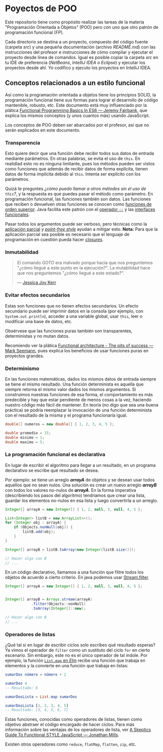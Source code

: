 # Poyectos de POO

Este repositorio tiene como propósito realizar las tareas de la materia "Programación Orientada a Objetos" (POO) pero con uno que otro patrón de programación funcional (FP).

Cada directorio se destina a un proyecto, compuesto del código fuente (carpeta _src_) y una pequeña documentación (archivo _README.md_) con las instrucciones del profesor e instrucciones de cómo compilar y ejecutar el proyecto desde línea de comandos. Igual es posible copiar la carpeta _src_ en tu IDE de preferencia (_NetBeans_, _IntelliJ IDEA_ o _Eclipse_) y ejecutar los proyectos desde ahí. Yo codifico y ejecuto los proyectos en IntelliJ IDEA.

## Conceptos relacionados a un estilo funcional

Así como la programación orientada a objetos tiene los principios SOLID, la programación funcional tiene sus formas para lograr el desarrollo de código mantenible, robusto, etc. Este documento está muy influenciado por la plática [Functional Programming Basics In ES6 — Jeremy Fairbank](https://youtu.be/FYXpOjwYzcs), que explica los mismos conceptos (y unos cuantos más) usando JavaScript.

Los conceptos de POO deben ser abarcados por el profesor, así que no serán explicados en este documento.

### Transparencia

Esto quiere decir que una función debe recibir todos sus datos de entrada mediante parámetros. En otras palabras, se evita el uso de `this`. En realidlad esto no es ninguna limitante, pues los métodos pueden ser vistos como funciones que además de recibir datos de forma explícita, tienen datos de forma implícita debido al `this`. Intenta ser explícito con los parámetros.

Quizá te preguntes _¿cómo puedo llamar a otros métodos sin el uso de `this`?_, y la respuesta es que puedes pasar el método como parámetro. En programación funcional, las funciones también son datos. Las funciones que reciben o devuelven otras funciones se conocen como [funciones de orden superior](https://eloquentjavascript.net/05_higher_order.html). Java facilita este patrón con el [operador `::`](https://www.geeksforgeeks.org/double-colon-operator-in-java/) y las [interfaces funcionales](https://www.educative.io/edpresso/a-list-of-all-the-functional-interfaces-in-java).

Pasar todos los argumentos puede ser verboso, pero técnicas como la [aplicación parcial](https://github.com/getify/Functional-Light-JS/blob/master/manuscript/ch3.md/#some-now-some-later) y [_point-free style_](https://github.com/getify/Functional-Light-JS/blob/master/manuscript/ch3.md/#no-points) ayudan a mitigar esto. **Nota:** Para que la aplicación parcial sea posible es necesario que el lenguaje de programación en cuestión pueda hacer [_closures_](https://github.com/getify/You-Dont-Know-JS/tree/1st-ed/scope%20%26%20closures).

### Inmutabilidad

> El comando _GOTO_ era malvado porque hacía que nos preguntemos "¿cómo llegué a este punto en la ejecución?".
> La mutabilidad hace que nos preguntemos "¿cómo llegué a este estado?".
>
> — [Jessica Joy Kerr](https://twitter.com/jessitron/status/333228687208112128)

### Evitar efectos secundarios

Estas son funciones que no tienen efectos secundarios. Un efecto secundario puede ser imprimir datos en la consola (por ejemplo, con `System.out.println`), acceder a una variable global, usar `this`, leer o modificar una base de datos, etc.

Obsérvese que las funciones puras también son transparentes, deterministas y no mutan datos.

Recomiendo ver la plática [Functional architecture - The pits of success — Mark Seemann](https://youtu.be/US8QG9I1XW0), pues explica los beneficios de usar funciones puras en proyectos grandes.

### Determinismo

En las funciones matemáticas, dados los mismos datos de entrada siempre se tiene el mismo resultado. Una función determinista es aquella que siempre retorna el mismo valor dados los mismos argumentos. Si construimos nuestras funciones de esa forma, el comportamiento es más predecible y hay que estar pendiente de menos cosas a la vez, haciendo nuestro código más fácil de mantener. En teoría (no digo que sea una buena práctica) se podría reemplazar la invocación de una función determinista con el resultado de la misma y el programa funcionaría igual.

```java
double[] numeros = new double[] { 1, 2, 3, 4, 5 };

double promedio = 15;
double minimo = 1;
double maximo = 5;
```

### La programación funcional es declarativa

En lugar de escribir el algoritmo para llegar a un resultado, en un programa declarativo se escribe qué resultado se desea.

Por ejemplo: se tiene un arreglo **_arrayA_** de objetos y se desean usar todos aquellos que no sean nulos. Una solución es crear un nuevo arreglo **_arrayB_** con todos los valores no-nulos de **_arrayA_**. En la forma imperativa (describiendo los pasos del algoritmo) tendríamos que crear una lista, guardar los elementos no-nulos en esa lista y luego convertirla a un arreglo.

```java
Integer[] arrayA = new Integer[] { 1, 2, null, 3, null, 4, 5 };

List<Integer> listB = new ArrayList<>();
for (Integer obj : arrayA) {
    if (Objects.nonNull(obj)) {
        listB.add(obj);
    }
}

Integer[] arrayB = listB.toArray(new Integer[listB.size()]);

// Hacer algo con B
// ...
```

En un código declarativo, llamamos a una función que filtre todos los objetos de acuerdo a cierto criterio. En java podemos usar [Stream.filter](https://docs.oracle.com/en/java/javase/11/docs/api/java.base/java/util/stream/Stream.html).

```java
Integer[] arrayA = new Integer[] { 1, 2, null, 3, null, 4, 5 };


Integer[] arrayB = Arrays.stream(arrayA)
            .filter(Objects::nonNull)
            .toArray(Integer[]::new);

// Hacer algo con B
// ...
```

### Operadores de listas

¿Qué tal si en lugar de escribir ciclos solo escribes qué resultado esperas? Ya vimos el operador de `filter` como un sustituto del ciclo `for` en cierto escenario. Sin embargo, este no es el único operador de tal índole. Por ejemplo, la función [`List.map` en _Elm_](https://package.elm-lang.org/packages/elm/core/latest/List#map) recibe una función que trabaja en elementos y la convierte en una función que trabaja en listas:

```elm
sumarDos número = número + 2

sumarDos 4
-- Resultado: 6

sumarDosLista = List.map sumarDos

sumarDosLista [1, 2, 3, 4, 5]
-- Resultado: [3, 4, 5, 6, 7]
```

Estas funciones, conocidas como operadores de listas, tienen como objetivo abstraer el código encargado de hacer ciclos. Para más información sobre las ventajas de los operadores de lista, ver [A Skeptics Guide To Functional STYLE JavaScript — Jonathan Mills](https://youtu.be/oF9XTJoScOE?t=430).

Existen otros operadores como `reduce`, `flatMap`, `flatten`, `zip`, etc.
